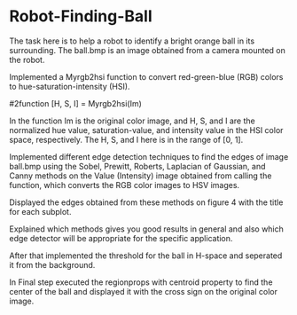 # Robot-Finding-Ball

The task here is to help a robot to identify a bright orange ball in its surrounding.
The ball.bmp is an image obtained from a camera mounted on the robot.

Implemented a Myrgb2hsi function to convert red-green-blue (RGB) colors to hue-saturation-intensity (HSI).

#2function [H, S, I] = Myrgb2hsi(Im)

In the function Im is the original color image, and H, S, and I are the normalized hue value, saturation-value, and intensity value in the HSI color space, respectively. The H, S, and I here is in the range of [0, 1].

Implemented different edge detection techniques to find the edges of image ball.bmp using the Sobel, Prewitt, Roberts, Laplacian of Gaussian, and Canny methods on the Value (Intensity) image obtained from calling the function, which converts the RGB color images to HSV images. 

Displayed the edges obtained from these methods on figure 4 with the title for each subplot. 

Explained which methods gives you good results in general and also which edge detector will be appropriate for the specific application.

After that implemented the threshold for the ball in H-space and seperated it from the background.

In Final step executed the regionprops with centroid property to find the center of the ball and displayed it with the cross sign on the original color image.

